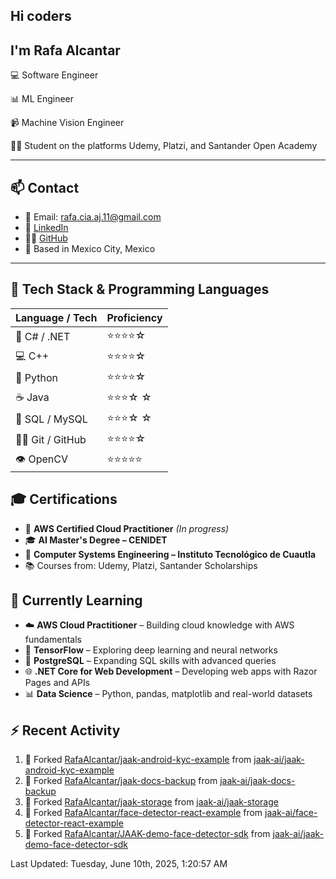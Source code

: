 ## Hi coders
## I'm Rafa Alcantar


💻 Software Engineer

📊 ML Engineer

📹 Machine Vision Engineer

👨‍💻 Student on the platforms Udemy, Platzi, and Santander Open Academy

---
## 📫 Contact

- 📧 Email: [rafa.cia.aj.11@gmail.com](mailto:rafa.cia.aj.11@gmail.com)  
- 💼 [LinkedIn](https://www.linkedin.com/in/rafael-alcantar-juarez/)  
- 🧑‍💻 [GitHub](https://github.com/RafaAlcantar)  
- 📍 Based in Mexico City, Mexico

---
## 🧰 Tech Stack & Programming Languages

| Language / Tech   |  Proficiency   |
|-------------------|----------------|
| 🎯 C# / .NET      | ⭐⭐⭐⭐☆   |
| 💻 C++            | ⭐⭐⭐⭐☆   |
| 🐍 Python         | ⭐⭐⭐⭐☆   |
| ☕ Java           | ⭐⭐⭐☆ ☆   |
| 💾 SQL / MySQL    | ⭐⭐⭐☆ ☆   |
| 🧑‍💻 Git / GitHub   | ⭐⭐⭐⭐☆   |
| 👁️ OpenCV         | ⭐⭐⭐⭐⭐  |


## 🎓 Certifications

- 📜 **AWS Certified Cloud Practitioner** *(In progress)*  
- 🎓 **AI Master's Degree – CENIDET**  
- 📘 **Computer Systems Engineering – Instituto Tecnológico de Cuautla**  
- 📚 Courses from: Udemy, Platzi, Santander Scholarships

## 🧪 Currently Learning

- ☁️ **AWS Cloud Practitioner** – Building cloud knowledge with AWS fundamentals  
- 🤖 **TensorFlow** – Exploring deep learning and neural networks  
- 🐘 **PostgreSQL** – Expanding SQL skills with advanced queries  
- 🌐 **.NET Core for Web Development** – Developing web apps with Razor Pages and APIs  
- 📊 **Data Science** – Python, pandas, matplotlib and real-world datasets

## :zap: Recent Activity
<!--RECENT_ACTIVITY:start-->
1. 🔱 Forked [RafaAlcantar/jaak-android-kyc-example](https://github.com/RafaAlcantar/jaak-android-kyc-example) from [jaak-ai/jaak-android-kyc-example](https://github.com/jaak-ai/jaak-android-kyc-example)
2. 🔱 Forked [RafaAlcantar/jaak-docs-backup](https://github.com/RafaAlcantar/jaak-docs-backup) from [jaak-ai/jaak-docs-backup](https://github.com/jaak-ai/jaak-docs-backup)
3. 🔱 Forked [RafaAlcantar/jaak-storage](https://github.com/RafaAlcantar/jaak-storage) from [jaak-ai/jaak-storage](https://github.com/jaak-ai/jaak-storage)
4. 🔱 Forked [RafaAlcantar/face-detector-react-example](https://github.com/RafaAlcantar/face-detector-react-example) from [jaak-ai/face-detector-react-example](https://github.com/jaak-ai/face-detector-react-example)
5. 🔱 Forked [RafaAlcantar/JAAK-demo-face-detector-sdk](https://github.com/RafaAlcantar/JAAK-demo-face-detector-sdk) from [jaak-ai/jaak-demo-face-detector-sdk](https://github.com/jaak-ai/jaak-demo-face-detector-sdk)
<!--RECENT_ACTIVITY:end-->
<!--RECENT_ACTIVITY:last_update-->
Last Updated: Tuesday, June 10th, 2025, 1:20:57 AM
<!--RECENT_ACTIVITY:last_update_end-->

